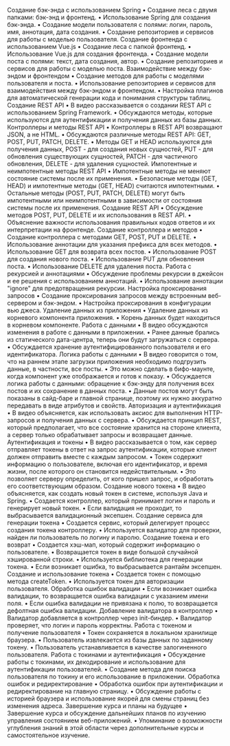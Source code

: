 Создание бэк-энда с использованием Spring
• Создание леса с двумя папками: бэк-энд и фронтенд.
• Использование Spring для создания бэк-энда.
• Создание модели пользователя с полями: логин, пароль, имя, аннотация, дата создания.
• Создание репозиториев и сервисов для работы с моделью пользователя.
Создание фронтенда с использованием Vue.js
• Создание леса с папкой фронтенд.
• Использование Vue.js для создания фронтенда.
• Создание модели поста с полями: текст, дата создания, автор.
• Создание репозиториев и сервисов для работы с моделью поста.
Взаимодействие между бэк-эндом и фронтендом
• Создание методов для работы с моделями пользователя и поста.
• Использование репозиториев и сервисов для взаимодействия между бэк-эндом и фронтендом.
• Настройка плагинов для автоматической генерации кода и понимания структуры таблиц.
Создание REST API
• В видео рассказывается о создании REST API с использованием Spring Framework.
• Обсуждаются методы, которые используются для аутентификации и получения данных из базы данных.
Контроллеры и методы REST API
• Контроллеры в REST API возвращают JSON, а не HTML.
• Обсуждаются различные методы REST API: GET, POST, PUT, PATCH, DELETE.
• Методы GET и HEAD используются для получения данных, POST - для создания новых сущностей, PUT - для обновления существующих сущностей, PATCH - для частичного обновления, DELETE - для удаления сущностей.
Импотентные и неимпотентные методы REST API
• Импотентные методы не меняют состояние системы после их применения.
• Безопасные методы (GET, HEAD) и импотентные методы (GET, HEAD) считаются импотентными.
• Остальные методы (POST, PUT, PATCH, DELETE) могут быть импотентными или неимпотентными в зависимости от состояния системы после их применения.
Создание REST API
• Обсуждение методов POST, PUT, DELETE и их использования в REST API.
• Объяснение важности использования правильных кодов ответов и их интерпретации на фронтенде.
Создание контроллера и методов
• Создание контроллера с методами GET, POST, PUT и DELETE.
• Использование аннотации для указания префикса для всех методов.
• Использование GET для возврата всех постов.
• Использование POST для создания нового поста.
• Использование PUT для обновления поста.
• Использование DELETE для удаления поста.
Работа с рекурсией и аннотациями
• Обсуждение проблемы рекурсии в джейсон и ее решения с использованием аннотаций.
• Использование аннотации "ignore" для предотвращения рекурсии.
Настройка проксирования запросов
• Создание проксирования запросов между встроенным веб-сервером и бэк-эндом.
• Настройка проксирования в конфигурации вью джеса.
Удаление данных из приложения
• Удаление данных из корневого компонента приложения.
• Корень данных будет находиться в корневом компоненте.
Работа с данными
• В видео обсуждаются изменения в работе с данными в приложении.
• Ранее данные брались из статического дата-центра, теперь они будут загружаться с сервера.
• Обсуждается хранение аутентифицированного пользователя и его идентификатора.
Логика работы с данными
• В видео говорится о том, что на раннем этапе загрузки приложения необходимо подгрузить данные, в частности, все посты.
• Это можно сделать в бифо-маунте, когда компонент уже отображается и готов к показу.
• Обсуждается логика работы с данными: обращение к бэк-энду для получения всех постов и их сохранение в данных поста.
• Данные постов могут быть показаны в сайд-баре и главной странице, поэтому их нужно аккуратно передавать в виде атрибутов и свойств.
Авторизация и аутентификация
• В видео объясняется, как использовать аксиос для выполнения HTTP-запросов и получения данных с сервера.
• Обсуждается принцип REST, который предполагает, что все состояние хранится на стороне клиента, а сервер только обрабатывает запросы и возвращает данные.
Аутентификация и токены
• В видео рассказывается о том, как сервер отправляет токены в ответ на запрос аутентификации, которые клиент должен отправить вместе с каждым запросом.
• Токен содержит информацию о пользователе, включая его идентификатор, и время жизни, после которого он становится недействительным.
• Это позволяет серверу определить, от кого пришел запрос, и обработать его соответствующим образом.
Создание нового токена
• В видео объясняется, как создать новый токен в системе, используя Java и Spring.
• Создается контроллер, который принимает логин и пароль и генерирует новый токен.
• Если валидация не проходит, то выбрасывается валидационный эксепшен.
Создание сервиса для генерации токена
• Создается сервис, который делегирует процесс создания токена контроллеру.
• Используется валидатор для проверки, найден ли пользователь по логину и паролю.
Создание токена и его возврат
• Создается хэш-мап, который содержит информацию о пользователе.
• Возвращается токен в виде большой случайной хэшированной строки.
• Используется библиотека для генерации токена.
• Если возникает ошибка, то выбрасывается рантайм эксепшен.
Создание и использование токена
• Создается токен с помощью метода createToken.
• Используется токен для авторизации пользователя.
Обработка ошибок валидации
• Если возникает ошибка валидации, то возвращается ошибка валидации с указанием имени поля.
• Если ошибка валидации не привязана к полю, то возвращается дефолтная ошибка валидации.
Добавление валидатора в контроллер
• Валидатор добавляется в контроллер через init-биндер.
• Валидатор проверяет, что логин и пароль корректны.
Работа с токеном и получение пользователя
• Токен сохраняется в локальном хранилище браузера.
• Пользователь извлекается из базы данных по заданному токену.
• Пользователь устанавливается в качестве залогиненного пользователя.
Работа с токинами и аутентификация
• Обсуждение работы с токинами, их декодирование и использование для аутентификации пользователей.
• Создание метода для поиска пользователя по токину и его использование в приложении.
Обработка ошибок и редиректирование
• Обработка ошибок при аутентификации и редиректирование на главную страницу.
• Обсуждение работы с историей браузера и использование якорей для смены страниц без изменения адреса.
Завершение курса и планы на будущее
• Завершение курса и обсуждение дальнейших планов по изучению управления состоянием веб-приложений.
• Упоминание о возможности углубления знаний в этой области через дополнительные курсы и самостоятельное изучение.